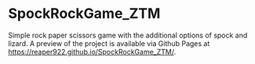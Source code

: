# SpockRockGame_ZTM

Simple rock paper scissors game with the additional options of spock and lizard. A preview of the project is available via Github Pages at https://reaper922.github.io/SpockRockGame_ZTM/.
